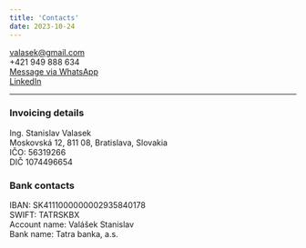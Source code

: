 ```yaml
---
title: 'Contacts'
date: 2023-10-24
---
```


valasek@gmail.com<br/>
+421 949 888 634<br/>
[Message via WhatsApp](https://wa.me/421949888634)<br/>
[LinkedIn](https://www.linkedin.com/in/stanislavvalasek/)

---

### Invoicing details

Ing. Stanislav Valasek<br/>
Moskovská 12, 811 08, Bratislava, Slovakia<br/>
IČO: 56319266<br/>
DIČ 1074496654

### Bank contacts

IBAN: SK4111000000002935840178<br/>
SWIFT: TATRSKBX<br/>
Account name: Valášek Stanislav<br/>
Bank name: Tatra banka, a.s.
